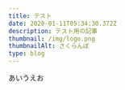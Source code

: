 ```yaml
---
title: テスト
date: 2020-01-11T05:34:30.372Z
description: テスト用の記事
thumbnail: /img/logo.png
thumbnailAlt: さくらんぼ
type: blog
---
```

あいうえお
